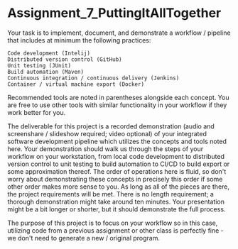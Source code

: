 # Assignment_7_PuttingItAllTogether

Your task is to implement, document, and demonstrate a workflow / pipeline that includes at minimum the following practices: 

    Code development (Intelij)
    Distributed version control (GitHub)
    Unit testing (JUnit)
    Build automation (Maven)
    Continuous integration / continuous delivery (Jenkins)
    Container / virtual machine export (Docker)

Recommended tools are noted in parentheses alongside each concept. You are free to use other tools with similar functionality in your workflow if they work better for you.

The deliverable for this project is a recorded demonstration (audio and screenshare / slideshow required; video optional) of your integrated software development pipeline which utilizes the concepts and tools noted here. Your demonstration should walk us through the steps of your workflow on your workstation, from local code development to distributed version control to unit testing to build automation to CI/CD to build export or some approximation thereof. The order of operations here is fluid, so don't worry about demonstrating these concepts in precisely this order if some other order makes more sense to you. As long as all of the pieces are there, the project requirements will be met. There is no length requirement; a thorough demonstration might take around ten minutes. Your presentation might be a bit longer or shorter, but it should demonstrate the full process.

The purpose of this project is to focus on your workflow so in this case, utilizing code from a previous assignment or other class is perfectly fine - we don't need to generate a new / original program.
